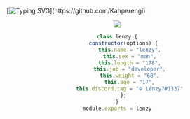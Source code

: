 [![Typing
SVG](https://readme-typing-svg.herokuapp.com/?lines=Selam+Lenzy+Seni+Görünce+Sevinecek!!&center=true&color="#00f8ff")](https://github.com/Kahperengi)
<div align="center">

<p align="center">
  <samp>
    <img src="https://komarev.com/ghpvc/?username=Kahperengi">
  </samp>
</p>


```js
class lenzy {
    constructor(options) {
        this.name = "lenzy",
        this.sex = "man",
        this.length = "178",
        this.job = "developer",
        this.weight = "68",
        this.age = "17",
        this.discord.tag = "🜍 Lénzy?#1337"
    };
}
module.exports = lenzy
```
